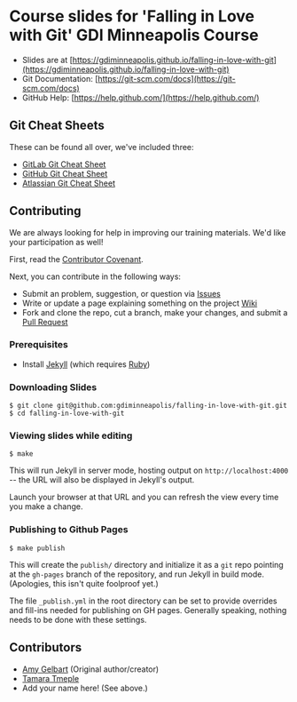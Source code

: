 # Course slides for 'Falling in Love with Git' GDI Minneapolis Course

* Slides are at [https://gdiminneapolis.github.io/falling-in-love-with-git](https://gdiminneapolis.github.io/falling-in-love-with-git)
* Git Documentation: [https://git-scm.com/docs](https://git-scm.com/docs)
* GitHub Help: [https://help.github.com/](https://help.github.com/)

## Git Cheat Sheets

These can be found all over, we've included three:

* [GitLab Git Cheat Sheet](gitlab-git-cheat-sheet.pdf)
* [GitHub Git Cheat Sheet](github-git-cheat-sheet.pdf)
* [Atlassian Git Cheat Sheet](atlassian_git_cheatsheet.pdf)


## Contributing

We are always looking for help in improving our training materials. We'd like your participation as well!

First, read the [Contributor Covenant](CONTRIBUTOR_COVENANT.md).

Next, you can contribute in the following ways:

* Submit an problem, suggestion, or question via [Issues](https://github.com/gdiminneapolis/falling-in-love-with-git/issues)
* Write or update a page explaining something on the project [Wiki](https://github.com/gdiminneapolis/falling-in-love-with-git/wiki)
* Fork and clone the repo, cut a branch, make your changes, and submit a [Pull Request](https://github.com/gdiminneapolis/falling-in-love-with-git/pulls)

### Prerequisites

* Install [Jekyll](https://jekyllrb.com) (which requires [Ruby](http://ruby-lang.org))

### Downloading Slides

    $ git clone git@github.com:gdiminneapolis/falling-in-love-with-git.git
    $ cd falling-in-love-with-git

### Viewing slides while editing

    $ make

This will run Jekyll in server mode, hosting output on `http://localhost:4000` -- the URL will also be displayed in Jekyll's output.

Launch your browser at that URL and you can refresh the view every time you make a change.

### Publishing to Github Pages

    $ make publish

This will create the `publish/` directory and initialize it as a `git` repo pointing at the `gh-pages` branch of the repository, and run Jekyll in build mode. (Apologies, this isn't quite foolproof yet.)

The file `_publish.yml` in the root directory can be set to provide overrides and fill-ins needed for publishing on GH pages. Generally speaking, nothing needs to be done with these settings.

## Contributors

* [Amy Gelbart](https://twitter.com/amlyhamm) (Original author/creator)
* [Tamara Tmeple](https://github.com/tamouse)
* Add your name here! (See above.)
